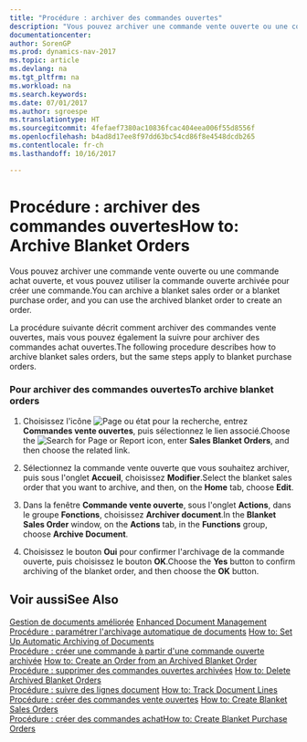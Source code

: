```yaml
---
title: "Procédure : archiver des commandes ouvertes"
description: "Vous pouvez archiver une commande vente ouverte ou une commande achat ouverte, et vous pouvez utiliser la commande ouverte archivée pour créer une commande."
documentationcenter: 
author: SorenGP
ms.prod: dynamics-nav-2017
ms.topic: article
ms.devlang: na
ms.tgt_pltfrm: na
ms.workload: na
ms.search.keywords: 
ms.date: 07/01/2017
ms.author: sgroespe
ms.translationtype: HT
ms.sourcegitcommit: 4fefaef7380ac10836fcac404eea006f55d8556f
ms.openlocfilehash: b4ad8d17ee8f97dd63bc54cd86f8e4548dcdb265
ms.contentlocale: fr-ch
ms.lasthandoff: 10/16/2017

---
```

# <a name="how-to-archive-blanket-orders"></a><span data-ttu-id="aa7c6-103">Procédure : archiver des commandes ouvertes</span><span class="sxs-lookup"><span data-stu-id="aa7c6-103">How to: Archive Blanket Orders</span></span>
<span data-ttu-id="aa7c6-104">Vous pouvez archiver une commande vente ouverte ou une commande achat ouverte, et vous pouvez utiliser la commande ouverte archivée pour créer une commande.</span><span class="sxs-lookup"><span data-stu-id="aa7c6-104">You can archive a blanket sales order or a blanket purchase order, and you can use the archived blanket order to create an order.</span></span>  
  
 <span data-ttu-id="aa7c6-105">La procédure suivante décrit comment archiver des commandes vente ouvertes, mais vous pouvez également la suivre pour archiver des commandes achat ouvertes.</span><span class="sxs-lookup"><span data-stu-id="aa7c6-105">The following procedure describes how to archive blanket sales orders, but the same steps apply to blanket purchase orders.</span></span>  
  
### <a name="to-archive-blanket-orders"></a><span data-ttu-id="aa7c6-106">Pour archiver des commandes ouvertes</span><span class="sxs-lookup"><span data-stu-id="aa7c6-106">To archive blanket orders</span></span>  
  
1.  <span data-ttu-id="aa7c6-107">Choisissez l'icône ![Page ou état pour la recherche](media/ui-search/search_small.png "icône Page ou état pour la recherche"), entrez **Commandes vente ouvertes**, puis sélectionnez le lien associé.</span><span class="sxs-lookup"><span data-stu-id="aa7c6-107">Choose the ![Search for Page or Report](media/ui-search/search_small.png "Search for Page or Report icon") icon, enter **Sales Blanket Orders**, and then choose the related link.</span></span>  
  
2.  <span data-ttu-id="aa7c6-108">Sélectionnez la commande vente ouverte que vous souhaitez archiver, puis sous l'onglet **Accueil**, choisissez **Modifier**.</span><span class="sxs-lookup"><span data-stu-id="aa7c6-108">Select the blanket sales order that you want to archive, and then, on the **Home** tab, choose **Edit**.</span></span>  
  
3.  <span data-ttu-id="aa7c6-109">Dans la fenêtre **Commande vente ouverte**, sous l'onglet **Actions**, dans le groupe **Fonctions**, choisissez **Archiver document**.</span><span class="sxs-lookup"><span data-stu-id="aa7c6-109">In the **Blanket Sales Order** window, on the **Actions** tab, in the **Functions** group, choose **Archive Document**.</span></span>  
  
4.  <span data-ttu-id="aa7c6-110">Choisissez le bouton **Oui** pour confirmer l'archivage de la commande ouverte, puis choisissez le bouton **OK**.</span><span class="sxs-lookup"><span data-stu-id="aa7c6-110">Choose the **Yes** button to confirm archiving of the blanket order, and then choose the **OK** button.</span></span>  
  
## <a name="see-also"></a><span data-ttu-id="aa7c6-111">Voir aussi</span><span class="sxs-lookup"><span data-stu-id="aa7c6-111">See Also</span></span>  
 <span data-ttu-id="aa7c6-112">[Gestion de documents améliorée](enhanced-document-management.md) </span><span class="sxs-lookup"><span data-stu-id="aa7c6-112">[Enhanced Document Management](enhanced-document-management.md) </span></span>  
 <span data-ttu-id="aa7c6-113">[Procédure : paramétrer l'archivage automatique de documents](how-to-set-up-automatic-archiving-of-documents.md) </span><span class="sxs-lookup"><span data-stu-id="aa7c6-113">[How to: Set Up Automatic Archiving of Documents](how-to-set-up-automatic-archiving-of-documents.md) </span></span>  
 <span data-ttu-id="aa7c6-114">[Procédure : créer une commande à partir d'une commande ouverte archivée](how-to-create-an-order-from-an-archived-blanket-order.md) </span><span class="sxs-lookup"><span data-stu-id="aa7c6-114">[How to: Create an Order from an Archived Blanket Order](how-to-create-an-order-from-an-archived-blanket-order.md) </span></span>  
 <span data-ttu-id="aa7c6-115">[Procédure : supprimer des commandes ouvertes archivées](how-to-delete-archived-blanket-orders.md) </span><span class="sxs-lookup"><span data-stu-id="aa7c6-115">[How to: Delete Archived Blanket Orders](how-to-delete-archived-blanket-orders.md) </span></span>  
 <span data-ttu-id="aa7c6-116">[Procédure : suivre des lignes document](how-to-track-document-lines.md) </span><span class="sxs-lookup"><span data-stu-id="aa7c6-116">[How to: Track Document Lines](how-to-track-document-lines.md) </span></span>  
 <span data-ttu-id="aa7c6-117">[Procédure : créer des commandes vente ouvertes](how-to-create-blanket-sales-orders.md) </span><span class="sxs-lookup"><span data-stu-id="aa7c6-117">[How to: Create Blanket Sales Orders](how-to-create-blanket-sales-orders.md) </span></span>  
 [<span data-ttu-id="aa7c6-118">Procédure : créer des commandes achat</span><span class="sxs-lookup"><span data-stu-id="aa7c6-118">How to: Create Blanket Purchase Orders</span></span>](how-to-create-blanket-purchase-orders.md)
